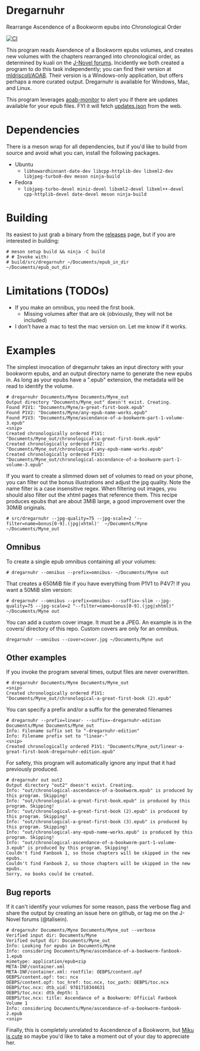 # Dregarnuhr

Rearrange Ascendence of a Bookworm epubs into Chronological Order

[![CI](https://github.com/talisein/dregarnuhr/actions/workflows/main.yml/badge.svg)](https://github.com/talisein/dregarnuhr/actions/workflows/main.yml)

This program reads Asendence of a Bookworm epubs volumes, and creates new
volumes with the chapters rearranged into chronological order, as determined by
kuali on the [J-Novel
forums](https://forums.j-novel.club/topic/5036/alternate-reading-order). Incidently
we both created a program to do this task independently; you can find their
version at [mldriscoll/AOAB](https://github.com/mldriscoll/AOAB/). Their version
is a Windows-only application, but offers perhaps a more curated
output. Dregarnuhr is available for Windows, Mac, and Linux.

This program leverages [aoab-monitor](https://github.com/talisein/aoab-monitor)
to alert you if there are updates available for your epub files. FYI it will fetch [updates.json](https://aoabmonitor.talinet.net/updates.json) from the web.

# Dependencies
There is a meson wrap for all dependencies, but if you'd like to build from
source and avoid what you can, install the following packages.

- Ubuntu
  - `libhowardhinnant-date-dev libcpp-httplib-dev libxml2-dev libjpeg-turbo8-dev meson ninja-build`
- Fedora
  - `libjpeg-turbo-devel miniz-devel libxml2-devel libxml++-devel cpp-httplib-devel date-devel meson ninja-build`

# Building
Its easiest to just grab a binary from the [releases](https://github.com/talisein/dregarnuhr/releases) page, but if you are interested in building:

```
# meson setup build && ninja -C build
# # Invoke with:
# build/src/dregarnuhr ~/Documents/epub_in_dir ~/Documents/epub_out_dir
```

# Limitations (TODOs)

- If you make an omnibus, you need the first book.
  - Missing volumes after that are ok (obviously, they will not be included)
- I don't have a mac to test the mac version on. Let me know if it works.

# Examples
The simplest invocation of dregarnuhr takes an input directory with your
bookworm epubs, and an output directory name to generate the new epubs in. As
long as your epubs have a ".epub" extension, the metadata will be read to
identify the volume.

```
# dregarnuhr Documents/Myne Documents/Myne_out
Output directory "Documents/Myne_out" doesn't exist. Creating.
Found P1V1: "Documents/Myne/a-great-first-book.epub"
Found P1V2: "Documents/Myne/any-epub-name-works.epub"
Found P1V3: "Documents/Myne/ascendance-of-a-bookworm-part-1-volume-3.epub"
<snip>
Created chronologically ordered P1V1: "Documents/Myne_out/chronological-a-great-first-book.epub"
Created chronologically ordered P1V2: "Documents/Myne_out/chronological-any-epub-name-works.epub"
Created chronologically ordered P1V3: "Documents/Myne_out/chronological-ascendance-of-a-bookworm-part-1-volume-3.epub"
```

If you want to create a slimmed down set of volumes to read on your phone, you
can filter out the bonus illustrations and adjust the jpg quality. Note the name
filter is a case insensitive regex. When filtering out images, you should also
filter out the xhtml pages that reference them. This recipe produces epubs that
are about 3MiB large, a good improvement over the 30MiB originals.

```
# src/dregarnuhr --jpg-quality=75 --jpg-scale=2 '--filter=name=bonus[0-9].(jpg|xhtml)'  ~/Documents/Myne ~/Documents/Myne_out
```

## Omnibus
To create a single epub omnibus containing all your volumes:
```
# dregarnuhr --omnibus --prefix=omnibus- ~/Documents/Myne out
```

That creates a 650MiB file if you have everything from P1V1 to P4V7! If you want
a 50MiB slim version:
```
# dregarnuhr --omnibus --prefix=omnibus- --suffix=-slim --jpg-quality=75 --jpg-scale=2 "--filter=name=bonus[0-9].(jpg|xhtml)"   ~/Documents/Myne out
```

You can add a custom cover image. It must be a JPEG. An example is in the
covers/ directory of this repo. Custom covers are only for an omnibus.
```
dregarnuhr --omnibus --cover=cover.jpg ~/Documents/Myne out
```

## Other examples
If you invoke the program several times, output files are never overwritten.
```
# dregarnuhr Documents/Myne Documents/Myne_out
<snip>
Created chronologically ordered P1V1: "Documents/Myne_out/chronological-a-great-first-book (2).epub"
```

You can specify a prefix and/or a suffix for the generated filenames

```
# dregarnuhr --prefix=linear- --suffix=-dregarnuhr-edition Documents/Myne Documents/Myne_out
Info: Filename suffix set to "-dregarnuhr-edition"
Info: Filename prefix set to "linear-"
<snip>
Created chronologically ordered P1V1: "Documents/Myne_out/linear-a-great-first-book-dregarnuhr-edition.epub"
```

For safety, this program will automatically ignore any input that it had
previously produced.

```
# dregarnuhr out out2
Output directory "out2" doesn't exist. Creating.
Info: "out/chronological-ascendance-of-a-bookworm.epub" is produced by this program. Skipping!
Info: "out/chronological-a-great-first-book.epub" is produced by this program. Skipping!
Info: "out/chronological-a-great-first-book (2).epub" is produced by this program. Skipping!
Info: "out/chronological-a-great-first-book (3).epub" is produced by this program. Skipping!
Info: "out/chronological-any-epub-name-works.epub" is produced by this program. Skipping!
Info: "out/chronological-ascendance-of-a-bookworm-part-1-volume-3.epub" is produced by this program. Skipping!
Couldn't find Fanbook 1, so those chapters will be skipped in the new epubs.
Couldn't find Fanbook 2, so those chapters will be skipped in the new epubs.
Sorry, no books could be created.
```

## Bug reports
If it can't identify your volumes for some reason, pass the verbose flag and
share the output by creating an issue here on github, or tag me on the J-Novel
forums (@talisein).

```
# dregarnuhr Documents/Myne Documents/Myne_out --verbose
Verified input dir: Documents/Myne
Verified output dir: Documents/Myne_out
Info: Looking for epubs in Documents/Myne
Info: considering Documents/Myne/ascendance-of-a-bookworm-fanbook-1.epub
mimetype: application/epub+zip
META-INF/container.xml
META-INF/container.xml: rootfile: OEBPS/content.opf
OEBPS/content.opf: toc: ncx
OEBPS/content.opf: toc_href: toc.ncx, toc_path: OEBPS/toc.ncx
OEBPS/toc.ncx: dtb_uid: 9781718344631
OEBPS/toc.ncx: dtb_depth: 1
OEBPS/toc.ncx: title: Ascendance of a Bookworm: Official Fanbook Volume 1
Info: considering Documents/Myne/ascendance-of-a-bookworm-fanbook-2.epub
<snip>
```

Finally, this is completely unrelated to Ascendence of a Bookworm, but [Miku is
cute](https://youtu.be/GrH3OrZU6Ek) so maybe you'd like to take a moment out of
your day to appreciate her.

